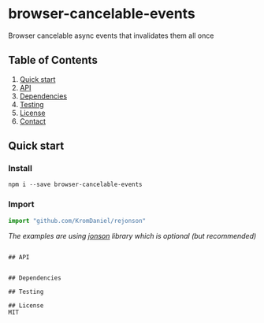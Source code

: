 # browser-cancelable-events

Browser cancelable async events that invalidates them all once

## Table of Contents

1. [Quick start](#install)
2. [API](#api)
3. [Dependencies](#dependencies)
4. [Testing](#testing)
5. [License](#license)
6. [Contact](#contact)
 

## Quick start

### Install

```shell
npm i --save browser-cancelable-events
```

### Import

```javascript
import "github.com/KromDaniel/rejonson"
```

*The examples are using [jonson](https://github.com/KromDaniel/jonson) library which is optional (but recommended)*
```

## API


## Dependencies

## Testing

## License
MIT